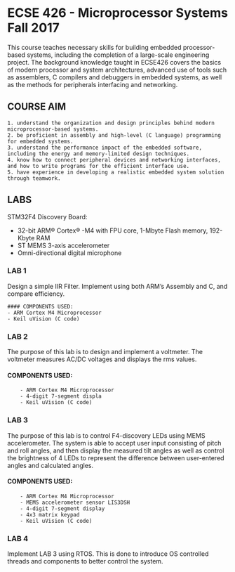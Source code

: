 # ECSE 426 - Microprocessor Systems Fall 2017
This course teaches necessary skills for building embedded processor-based systems, including the completion of a large-scale engineering project. The background knowledge taught in ECSE426 covers the basics of modern processor and system architectures, advanced use of tools such as assemblers, C compilers and debuggers in embedded systems, as well as the methods for peripherals interfacing and networking.
## COURSE AIM
	1. understand the organization and design principles behind modern microprocessor-based systems.
	2. be proficient in assembly and high-level (C language) programming for embedded systems.
	3. understand the performance impact of the embedded software, including the energy and memory-limited design techniques.
	4. know how to connect peripheral devices and networking interfaces, and how to write programs for the efficient interface use.
	5. have experience in developing a realistic embedded system solution through teamwork.
## LABS
STM32F4 Discovery Board:
- 32-bit ARM® Cortex® -M4 with FPU 
core, 1-Mbyte Flash memory, 192-
Kbyte RAM
- ST MEMS 3-axis accelerometer
- Omni-directional digital microphone

### LAB 1
Design a simple IIR Filter. Implement using both ARM’s Assembly and C, and compare efficiency.
    
    #### COMPONENTS USED:
    - ARM Cortex M4 Microprocessor
    - Keil uVision (C code)
### LAB 2
The purpose of this lab is to design and implement a voltmeter. The voltmeter measures AC/DC voltages and displays the rms values.
    
   #### COMPONENTS USED:
    	- ARM Cortex M4 Microprocessor
    	- 4-digit 7-segment displa
    	- Keil uVision (C code)
### LAB 3
The purpose of this lab is to control F4-discovery LEDs using MEMS accelerometer. The system is able to accept user input consisting of pitch and roll angles, and then display the measured tilt angles as well as control the brightness of 4 LEDs to represent the difference between user-entered angles and calculated angles.
   
   #### COMPONENTS USED:
    	- ARM Cortex M4 Microprocessor
        - MEMS accelerometer sensor LIS3DSH
        - 4-digit 7-segment display
        - 4x3 matrix keypad
        - Keil uVision (C code)
### LAB 4
Implement LAB 3 using RTOS. This is done to introduce OS controlled threads and components to better control the system.
